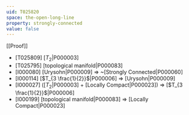 ```yaml
---
uid: T025820
space: the-open-long-line
property: strongly-connected
value: false
---
```

[[Proof]]

* [T025809] [$T_2$|P000003]
* [T025795] [topological manifold|P000083]
* [I000080] [Urysohn|P000009] => ~[Strongly Connected|P000060]
* [I000114] [$T_{3 \frac{1}{2}}$|P000006] => [Urysohn|P000009]
* [I000027] ([$T_2$|P000003] + [Locally Compact|P000023]) => [$T_{3 \frac{1}{2}}$|P000006]
* [I000199] [topological manifold|P000083] => [Locally Compact|P000023]

